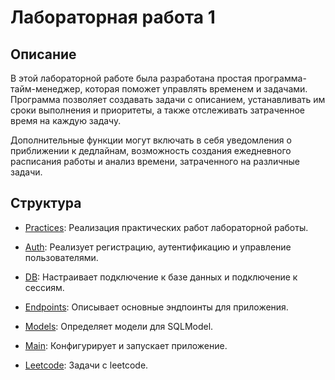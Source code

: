 # Лабораторная работа 1

## Описание

В этой лабораторной работе была разработана простая программа-тайм-менеджер, которая поможет управлять временем и задачами. Программа позволяет создавать задачи с описанием, устанавливать им сроки выполнения и приоритеты, а также отслеживать затраченное время на каждую задачу.

Дополнительные функции могут включать в себя уведомления о приближении к дедлайнам, возможность создания ежедневного расписания работы и анализ времени, затраченного на различные задачи.

## Структура 

- [Practices](practices.md): Реализация практических работ лабораторной работы.
- [Auth](auth.md): Реализует регистрацию, аутентификацию и управление пользователями.
- [DB](db.md): Настраивает подключение к базе данных и подключение к сессиям.
- [Endpoints](endpoints.md): Описывает основные эндпоинты для приложения.
- [Models](models.md): Определяет модели для SQLModel.
- [Main](main.md): Конфигурирует и запускает приложение.

- [Leetcode](leetcode.md): Задачи с leetcode.
